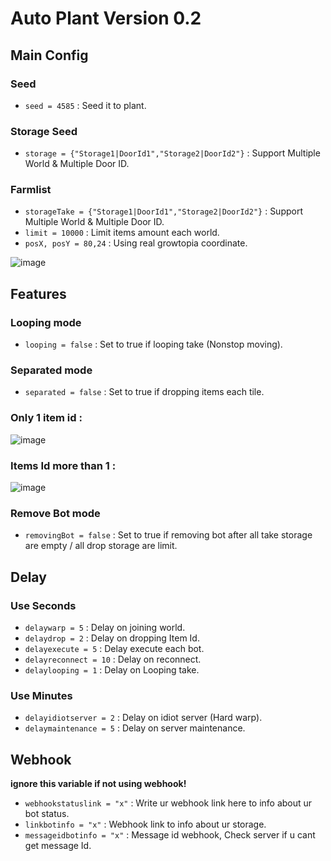 # Auto Plant Version 0.2


## Main Config
### Seed
- `seed = 4585` : Seed it to plant.

### Storage Seed
- `storage = {"Storage1|DoorId1","Storage2|DoorId2"}` : Support Multiple World & Multiple Door ID.
  
### Farmlist
- `storageTake = {"Storage1|DoorId1","Storage2|DoorId2"}` : Support Multiple World & Multiple Door ID.
- `limit = 10000` : Limit items amount each world.
- `posX, posY = 80,24` : Using real growtopia coordinate.

![image](https://github.com/CaramoySyndicate/Lucifer/assets/161619991/1e2802e0-daae-4124-b9be-2cf14eea8861)

## Features
### Looping mode
- `looping = false` : Set to true if looping take (Nonstop moving).
### Separated mode
- `separated = false` : Set to true if dropping items each tile.
  
### Only 1 item id :

![image](https://github.com/CaramoySyndicate/Lucifer/assets/161619991/d52f2d44-7e80-41cb-9468-42c08cf6b6e2)

### Items Id more than 1 :

![image](https://github.com/CaramoySyndicate/Lucifer/assets/161619991/c80c33c6-ac77-4bcc-81c4-22ca70077a90)

### Remove Bot mode
- `removingBot = false` : Set to true if removing bot after all take storage are empty / all drop storage are limit.

## Delay 
### Use Seconds 
- `delaywarp = 5` : Delay on joining world.
- `delaydrop = 2` : Delay on dropping Item Id.
- `delayexecute = 5` : Delay execute each bot.
- `delayreconnect = 10` : Delay on reconnect.
- `delaylooping = 1` : Delay on Looping take.
### Use Minutes
- `delayidiotserver = 2` : Delay on idiot server (Hard warp).
- `delaymaintenance = 5` : Delay on server maintenance.

## Webhook
**ignore this variable if not using webhook!**
- `webhookstatuslink = "x"` : Write ur webhook link here to info about ur bot status.
- `linkbotinfo = "x"` : Webhook link to info about ur storage.
- `messageidbotinfo = "x"` : Message id webhook, Check server if u cant get message Id.
